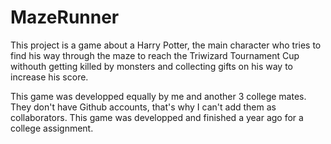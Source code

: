 # MazeRunner
This project is a game about a Harry Potter, the main character 
who tries to find his way through the maze to reach the Triwizard Tournament Cup
withouth getting killed by monsters and 
collecting gifts on his way to increase his score.

This game was developped equally by me and another 3 college mates.
They don't have Github accounts, that's why I can't add them as collaborators.
This game was developped and finished a year ago for a college assignment.
